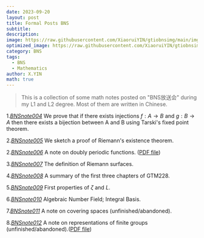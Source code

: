 ```yaml
---
date: 2023-09-20
layout: post
title: Formal Posts BNS
subtitle: 
description: 
image: https://raw.githubusercontent.com/XiaoruiYIN/gtiobnsimg/main/img/prqe.png
optimized_image: https://raw.githubusercontent.com/XiaoruiYIN/gtiobnsimg/main/img/prqe.png
category: BNS
tags:
  - BNS
  - Mathematics
author: X.YIN
math: true
---
```


> This is a collection of some math notes posted on "BNS放送会" during my L1 and L2 degree. Most of them are written in Chinese.


1.[_BNSnote004_](https://mp.weixin.qq.com/s/XzMNKvNFNoJtS-yTlSh9ew) We prove that if there exists injections $f:A\to B$ and $g:B\to A$ then there exists a bijection between A and B using Tarski's fixed point theorem.

2.[_BNSnote005_](https://mp.weixin.qq.com/s?__biz=Mzk0MzIzMzY3MQ==&mid=2247483817&idx=1&sn=804bcbd651646613cadbc4ad4e491681) We sketch a proof of Riemann's existence theorem.

2.[_BNSnote006_](https://mp.weixin.qq.com/s/tPijDuXJAsf0Xs1sMSMllA) A note on doubly periodic functions. (<a href="xiaoruiyin.github.io/pdff/bns006.pdf" target="_blank">PDF file</a>)

3.[_BNSnote007_](https://mp.weixin.qq.com/s/5X5KVdyg4YP7gZ_v5GDpag) The definition of Riemann surfaces.

4.[_BNSnote008_](https://mp.weixin.qq.com/s/mRHCEQjdg1W5NF02bpBtQA) A summary of the first three chapters of GTM228.

5.[_BNSnote009_](https://mp.weixin.qq.com/s/Q5u_-tBjNMcX4VwsTTZ85A) First properties of $\zeta$ and $L$.

6.[_BNSnote010_](https://mp.weixin.qq.com/s/cID9-AILAyZC5FUJes75eA) Algebraic Number Field; Integral Basis.

7.[_BNSnote011_](https://mp.weixin.qq.com/s/uQ1A0ZEnmeEPkOUxcfhGXQ) A note on covering spaces (unfinished/abandoned).

8.[_BNSnote012_](https://mp.weixin.qq.com/s/U_0C954GMb6LF8_Id5jL5A) A note on representations of finite groups (unfinished/abandoned).(<a href="xiaoruiyin.github.io/pdff/finite_grp_representation.pdf" target="_blank">PDF file</a>)
